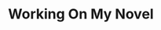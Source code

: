 ---
ee_id: '2205'
site: '1'
type: '2'
long_id: 2012-066 Working On My Novel (Twitter Feed)
url: 2012-066-working-on-my-novel
title: Working On My Novel
year: '2012'
medium: Twitter Account
commission:
add_credit:
dims:
pitch: "​Twitter Feed which re-tweets the best posts featuring the phrase “working
  on my novel”."
ps:
live_url: http://twitter.com/WrknOnMyNovel
related: |-
  [17] [2004-006-dooogle] 2004-006 Dooogle
  [54] [2009-032-working-on-my-novel] 2009-032 Working On My Novel (Twitter Search)
  [55] [2009-046-what-a-misunderstanding-art] 2009-046 What a Misunderstanding!
  [98] [2010-020-sorry-i-havent-posted] 2010-020 Sorry I Havent Posted
  [4127] [2012-037-work-on-my-novel-book] 2012-037 Work On My Novel (book)
youtube:
imgs: working-on-my-novel-2012-066-digital-screenshot-1-database-ih.jpg
subheading: "(Twitter Account)"
year2: '2014'
download:
add_credits:
related_code:
layout: things-i-made
---